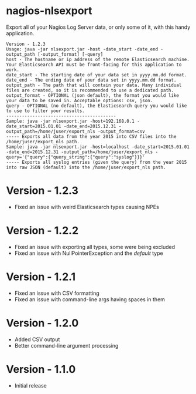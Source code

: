 # nagios-nlsexport
Export all of your Nagios Log Server data, or only some of it, with this handy application.
```
Version - 1.2.3
Usage: java -jar nlsexport.jar -host -date_start -date_end -output_path [-output_format] [-query]
host - The hostname or ip address of the remote Elasticsearch machine. Your Elasticsearch API must be front-facing for this application to work.
date_start - The starting date of your data set in yyyy.mm.dd format.
date_end - The ending date of your data set in yyyy.mm.dd format.
output_path - The path that will contain your data. Many individual files are created, so it is recommended to use a dedicated path.
output_format - OPTIONAL (json default), the format you would like your data to be saved in. Acceptable options: csv, json.
query - OPTIONAL (no default), the Elasticsearch query you would like to use to filter your results.
------------------------------------------
Sample: java -jar nlsexport.jar -host=192.168.0.1 -date_start=2015.01.01 -date_end=2015.12.31 -output_path=/home/juser/export_nls -output_format=csv
----- Exports all data from the year 2015 into CSV files into the /home/juser/export_nls path.
Sample: java -jar nlsexport.jar -host=localhost -date_start=2015.01.01 -date_end=2015.12.31 -output_path=/home/juser/export_nls -query='{"query":{"query_string":{"query":"syslog"}}}'
----- Exports all syslog entries (given the query) from the year 2015 into raw JSON (default) into the /home/juser/export_nls path.

```
# Version - 1.2.3
* Fixed an issue with weird Elasticsearch types causing NPEs

# Version - 1.2.2
* Fixed an issue with exporting all types, some were being excluded
* Fixed an issue with NullPointerException and the _default_ type

# Version - 1.2.1
* Fixed an issue with CSV formatting
* Fixed an issue with command-line args having spaces in them

# Version - 1.2.0
* Added CSV output
* Better command-line argument processing

# Version - 1.1.0
* Initial release
